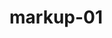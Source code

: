 # markup-01

<link rel="preconnect" href="https://fonts.googleapis.com">
<link rel="preconnect" href="https://fonts.gstatic.com" crossorigin>
<link href="https://fonts.googleapis.com/css2?family=Raleway:wght@700&family=Roboto:wght@400;500;700;900&display=swap" rel="stylesheet">